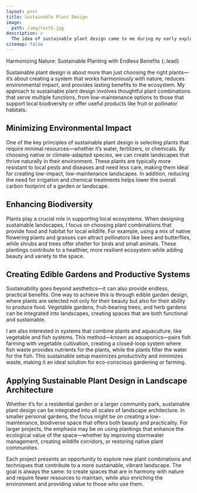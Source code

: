 ```yaml
---
layout: post
title: Sustainable Plant Design
image: 
  path: /img/test5.jpg
description: >
  The idea of sustainable plant design came to me during my early explorations into landscape architecture. I was fascinated by how plants could do more than just beautify a space—they could serve as a key to sustainability.
sitemap: false
---
```


Harmonizing Nature: Sustainable Planting with Endless Benefits
{:.lead}

Sustainable plant design is about more than just choosing the right plants—it’s about creating a system that works harmoniously with nature, reduces environmental impact, and provides lasting benefits to the ecosystem. My approach to sustainable plant design involves thoughtful plant combinations that serve multiple functions, from low-maintenance options to those that support local biodiversity or offer useful products like fruit or pollinator habitats.

## Minimizing Environmental Impact
One of the key principles of sustainable plant design is selecting plants that require minimal resources—whether it’s water, fertilizers, or chemicals. By choosing native or climate-adapted species, we can create landscapes that thrive naturally in their environment. These plants are typically more resistant to local pests and diseases and need less care, making them ideal for creating low-impact, low-maintenance landscapes. In addition, reducing the need for irrigation and chemical treatments helps lower the overall carbon footprint of a garden or landscape.

## Enhancing Biodiversity
Plants play a crucial role in supporting local ecosystems. When designing sustainable landscapes, I focus on choosing plant combinations that provide food and habitat for local wildlife. For example, using a mix of native flowering plants and grasses can attract pollinators like bees and butterflies, while shrubs and trees offer shelter for birds and small animals. These plantings contribute to a healthier, more resilient ecosystem while adding beauty and variety to the space.

## Creating Edible Gardens and Productive Systems
Sustainability goes beyond aesthetics—it can also provide endless, practical benefits. One way to achieve this is through edible garden design, where plants are selected not only for their beauty but also for their ability to produce food. Vegetable gardens, fruit-bearing trees, and herb gardens can be integrated into landscapes, creating spaces that are both functional and sustainable.

I am also interested in systems that combine plants and aquaculture, like vegetable and fish systems. This method—known as aquaponics—pairs fish farming with vegetable cultivation, creating a closed-loop system where fish waste provides nutrients for the plants, while the plants filter the water for the fish. This sustainable setup maximizes productivity and minimizes waste, making it an ideal solution for eco-conscious gardening or farming.

## Applying Sustainable Plant Design in Landscape Architecture
Whether it’s for a residential garden or a larger community park, sustainable plant design can be integrated into all scales of landscape architecture. In smaller personal gardens, the focus might be on creating a low-maintenance, biodiverse space that offers both beauty and practicality. For larger projects, the emphasis may be on using plantings that enhance the ecological value of the space—whether by improving stormwater management, creating wildlife corridors, or restoring native plant communities.

Each project presents an opportunity to explore new plant combinations and techniques that contribute to a more sustainable, vibrant landscape. The goal is always the same: to create spaces that are in harmony with nature and require fewer resources to maintain, while also enriching the environment and providing value to those who use them.
